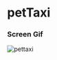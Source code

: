 # petTaxi




<h3>Screen Gif</h3>


![pettaxi](https://github.com/begpan/petTaxi/assets/145170180/bf1fa8fd-3acf-4772-875d-b23aaab16f98)
